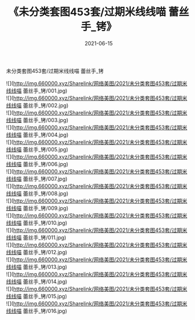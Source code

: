 ﻿---
layout: post
title:  《未分类套图453套/过期米线线喵 蕾丝手_铐》
date:   2021-06-15
img: http://img.660000.xyz/Sharelink/网络美图/2021/未分类套图453套/过期米线线喵 蕾丝手_铐/000.jpg
categories: [美女, 清纯, 唯美]
---

未分类套图453套/过期米线线喵 蕾丝手_铐

 ![](http://img.660000.xyz/Sharelink/网络美图/2021/未分类套图453套/过期米线线喵 蕾丝手_铐/001.jpg) <br>![](http://img.660000.xyz/Sharelink/网络美图/2021/未分类套图453套/过期米线线喵 蕾丝手_铐/002.jpg) <br>![](http://img.660000.xyz/Sharelink/网络美图/2021/未分类套图453套/过期米线线喵 蕾丝手_铐/003.jpg) <br>![](http://img.660000.xyz/Sharelink/网络美图/2021/未分类套图453套/过期米线线喵 蕾丝手_铐/004.jpg) <br>![](http://img.660000.xyz/Sharelink/网络美图/2021/未分类套图453套/过期米线线喵 蕾丝手_铐/005.jpg) <br>![](http://img.660000.xyz/Sharelink/网络美图/2021/未分类套图453套/过期米线线喵 蕾丝手_铐/006.jpg) <br>![](http://img.660000.xyz/Sharelink/网络美图/2021/未分类套图453套/过期米线线喵 蕾丝手_铐/007.jpg) <br>![](http://img.660000.xyz/Sharelink/网络美图/2021/未分类套图453套/过期米线线喵 蕾丝手_铐/008.jpg) <br>![](http://img.660000.xyz/Sharelink/网络美图/2021/未分类套图453套/过期米线线喵 蕾丝手_铐/009.jpg) <br>![](http://img.660000.xyz/Sharelink/网络美图/2021/未分类套图453套/过期米线线喵 蕾丝手_铐/010.jpg) <br>![](http://img.660000.xyz/Sharelink/网络美图/2021/未分类套图453套/过期米线线喵 蕾丝手_铐/011.jpg) <br>![](http://img.660000.xyz/Sharelink/网络美图/2021/未分类套图453套/过期米线线喵 蕾丝手_铐/012.jpg) <br>![](http://img.660000.xyz/Sharelink/网络美图/2021/未分类套图453套/过期米线线喵 蕾丝手_铐/013.jpg) <br>![](http://img.660000.xyz/Sharelink/网络美图/2021/未分类套图453套/过期米线线喵 蕾丝手_铐/014.jpg) <br>![](http://img.660000.xyz/Sharelink/网络美图/2021/未分类套图453套/过期米线线喵 蕾丝手_铐/015.jpg) <br>![](http://img.660000.xyz/Sharelink/网络美图/2021/未分类套图453套/过期米线线喵 蕾丝手_铐/016.jpg) <br>